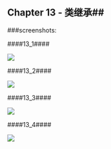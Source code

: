 ## Chapter 13 - 类继承##

###screenshots:

####13_1####

![](https://github.com/PytLab/Cpp-Primer-Plus/blob/master/ch13/screenshots/13_1.gif)

####13_2####

![](https://github.com/PytLab/Cpp-Primer-Plus/blob/master/ch13/screenshots/13_2.gif)

####13_3####

![](https://github.com/PytLab/Cpp-Primer-Plus/blob/master/ch13/screenshots/13_3.gif)


####13_4####

![](https://github.com/PytLab/Cpp-Primer-Plus/blob/master/ch13/screenshots/13_4.gif)

